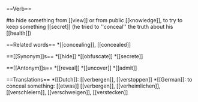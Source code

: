 ==Verb==

#to hide something from [[view]] or from public [[knowledge]], to try to keep something [[secret]] (he tried to ''conceal'' the truth about his [[health]])

==Related words==
*[[concealing]], [[concealed]]

==[[Synonym]]s==
*[[hide]]
*[[obfuscate]]
*[[secrete]]

==[[Antonym]]s==
*[[reveal]]
*[[uncover]]
*[[admit]]

==Translations==
*[[Dutch]]: [[verbergen]], [[verstoppen]]
*[[German]]: to conceal something: [[etwas]] [[verbergen]], [[verheimlichen]], [[verschleiern]], [[verschweigen]], [[verstecken]]